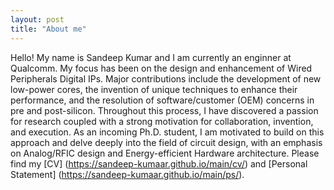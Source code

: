 ```yaml
---
layout: post
title: "About me"
---
```


Hello! My name is Sandeep Kumar and I am currently an enginner at Qualcomm. My focus has been on the design and enhancement of Wired Peripherals Digital IPs. Major contributions include the development of new low-power cores, the invention of unique techniques to enhance their performance, and the resolution of software/customer (OEM) concerns in pre and post-silicon. Throughout this process, I have discovered a passion for research coupled with a strong motivation for collaboration, invention, and execution. As an incoming Ph.D. student, I am motivated to build on this approach and delve deeply into the field of circuit design, with an emphasis on Analog/RFIC design and Energy-efficient Hardware architecture.  Please find my [CV] (https://sandeep-kumaar.github.io/main/cv/) and [Personal Statement] (https://sandeep-kumaar.github.io/main/ps/).
